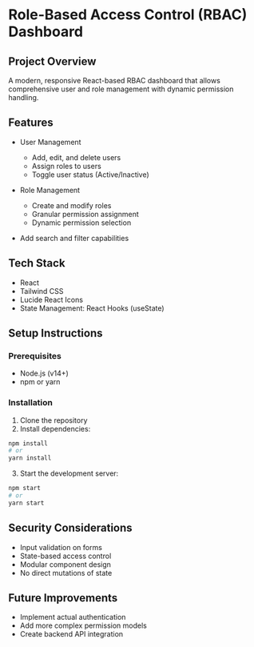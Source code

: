 # Role-Based Access Control (RBAC) Dashboard

## Project Overview
A modern, responsive React-based RBAC dashboard that allows comprehensive user and role management with dynamic permission handling.

## Features
- User Management
  - Add, edit, and delete users
  - Assign roles to users
  - Toggle user status (Active/Inactive)

- Role Management
  - Create and modify roles
  - Granular permission assignment
  - Dynamic permission selection

- Add search and filter capabilities

## Tech Stack
- React
- Tailwind CSS
- Lucide React Icons
- State Management: React Hooks (useState)

## Setup Instructions

### Prerequisites
- Node.js (v14+)
- npm or yarn

### Installation
1. Clone the repository
2. Install dependencies:
```bash
npm install
# or
yarn install
```

3. Start the development server:
```bash
npm start
# or
yarn start
```

## Security Considerations
- Input validation on forms
- State-based access control
- Modular component design
- No direct mutations of state

## Future Improvements
- Implement actual authentication
- Add more complex permission models
- Create backend API integration
